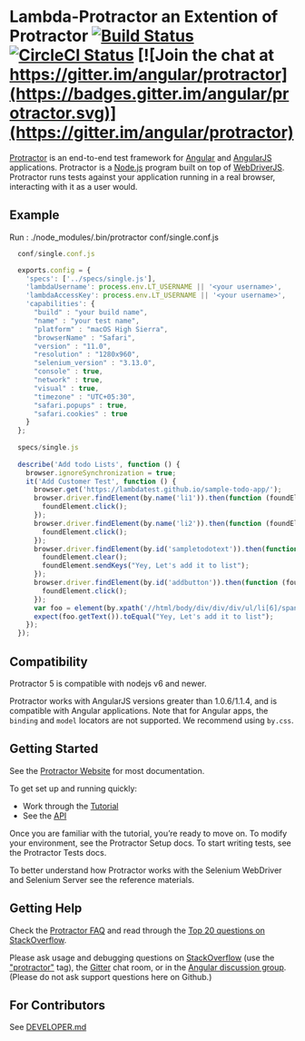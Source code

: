Lambda-Protractor an Extention of Protractor
[![Build Status](https://travis-ci.org/angular/protractor.svg?branch=master)](https://travis-ci.org/angular/protractor) [![CircleCI Status](https://circleci.com/gh/angular/protractor.svg?style=shield)](https://circleci.com/gh/angular/protractor) [![Join the chat at https://gitter.im/angular/protractor](https://badges.gitter.im/angular/protractor.svg)](https://gitter.im/angular/protractor)
==========

[Protractor](http://angular.github.io/protractor) is an end-to-end test framework for [Angular](http://angular.io/) and [AngularJS](http://angularjs.org) applications. Protractor is a [Node.js](http://nodejs.org/) program built on top of [WebDriverJS](https://github.com/SeleniumHQ/selenium/wiki/WebDriverJs). Protractor runs tests against your application running in a real browser, interacting with it as a user would.

## Example

Run : ./node_modules/.bin/protractor conf/single.conf.js

```js
  conf/single.conf.js

  exports.config = {
    'specs': ['../specs/single.js'],
    'lambdaUsername': process.env.LT_USERNAME || '<your username>',
    'lambdaAccessKey': process.env.LT_USERNAME || '<your username>',
    'capabilities': {
      "build" : "your build name",
      "name" : "your test name",
      "platform" : "macOS High Sierra",
      "browserName" : "Safari",
      "version" : "11.0",
      "resolution" : "1280x960",
      "selenium_version" : "3.13.0",
      "console" : true,
      "network" : true,
      "visual" : true,
      "timezone" : "UTC+05:30",
      "safari.popups" : true,
      "safari.cookies" : true
    }
  };
  
  specs/single.js
  
  describe('Add todo Lists', function () {
    browser.ignoreSynchronization = true;
    it('Add Customer Test', function () {
      browser.get('https://lambdatest.github.io/sample-todo-app/');
      browser.driver.findElement(by.name('li1')).then(function (foundElement) {
        foundElement.click();
      });
      browser.driver.findElement(by.name('li2')).then(function (foundElement) {
        foundElement.click();
      });
      browser.driver.findElement(by.id('sampletodotext')).then(function (foundElement) {
        foundElement.clear();
        foundElement.sendKeys("Yey, Let's add it to list");
      });
      browser.driver.findElement(by.id('addbutton')).then(function (foundElement) {
        foundElement.click();
      });
      var foo = element(by.xpath('//html/body/div/div/div/ul/li[6]/span'));
      expect(foo.getText()).toEqual("Yey, Let's add it to list");
    });
  });

```

## Compatibility

Protractor 5 is compatible with nodejs v6 and newer.

Protractor works with AngularJS versions greater than 1.0.6/1.1.4, and is compatible with Angular applications. Note that for Angular apps, the `binding` and `model` locators are not supported. We recommend using `by.css`.

## Getting Started

See the [Protractor Website](http://www.protractortest.org) for most documentation.

To get set up and running quickly:

- Work through the [Tutorial](http://www.protractortest.org/#/tutorial)
- See the [API](http://www.protractortest.org/#/api)

Once you are familiar with the tutorial, you’re ready to move on. To modify your environment, see the Protractor Setup docs. To start writing tests, see the Protractor Tests docs.

To better understand how Protractor works with the Selenium WebDriver and Selenium Server see the reference materials.

## Getting Help

Check the [Protractor FAQ](https://github.com/angular/protractor/blob/master/docs/faq.md) and read through the [Top 20 questions on StackOverflow](http://stackoverflow.com/questions/tagged/protractor?sort=votes&pageSize=20).

Please ask usage and debugging questions on [StackOverflow](http://stackoverflow.com/questions/tagged/protractor) (use the ["protractor"](http://stackoverflow.com/questions/ask?tags=protractor) tag), the [Gitter](https://gitter.im/angular/protractor) chat room, or in the [Angular discussion group](https://groups.google.com/forum/?fromgroups#!forum/angular). (Please do not ask support questions here on Github.)

## For Contributors

See [DEVELOPER.md](https://github.com/angular/protractor/blob/master/DEVELOPER.md)
